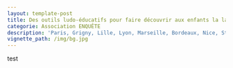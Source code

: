 ```yaml
---
layout: template-post
title: Des outils ludo-éducatifs pour faire découvrir aux enfants la laïcité
categorie: Association ENQUÊTE
description: 'Paris, Grigny, Lille, Lyon, Marseille, Bordeaux, Nice, Strasbourg … Comment répondre aux tensions ?'
vignette_path: /img/bg.jpg
---
```


test